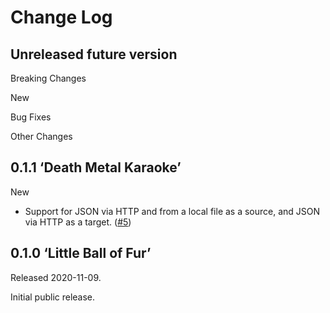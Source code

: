 # Change Log

## Unreleased future version

Breaking Changes

New

Bug Fixes

Other Changes



## 0.1.1 ‘Death Metal Karaoke’

New

* Support for JSON via HTTP and from a local file as a source, and JSON
  via HTTP as a target. ([#5])

[#5]: https://github.com/NLnetLabs/rtrtr/pull/5


## 0.1.0 ‘Little Ball of Fur’

Released 2020-11-09.

Initial public release.

